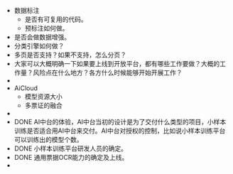 - 数据标注
	- 是否有可复用的代码。
	- 预标注如何做。
- 是否会做数据增强。
- 分类引擎如何做？
- 多页是否支持？如果不支持，怎么分页？
- 大家可以大概明确一下如果要上线到开放平台，都有哪些工作要做？大概的工作量？风险点在什么地方？各方什么时候能够开始开展工作？
-
- AiCloud
	- 模型资源大小
	- 多票证的融合
-
- DONE AI中台的体验，AI中台当初的设计是为了交付什么类型的项目，小样本训练是否适合用AI中台来交付。AI中台对授权的控制，比如说小样本训练平台可以训练出的模型个数。
- DONE 小样本训练平台研发人员的确定。
- DONE 通用票据OCR能力的确定及上线。
-